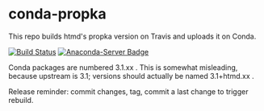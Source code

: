 # conda-propka

This repo builds htmd's propka version on Travis and uploads it on Conda.

[![Build Status](https://travis-ci.org/Acellera/conda-propka.svg?branch=master)](https://travis-ci.org/Acellera/conda-propka)
[![Anaconda-Server Badge](https://anaconda.org/acellera/propka/badges/version.svg)](https://anaconda.org/acellera/propka)

Conda packages are numbered 3.1.xx . This is somewhat misleading, because upstream is 3.1; versions should actually be named 3.1+htmd.xx .

Release reminder: commit changes, tag, commit a last change to trigger rebuild.


